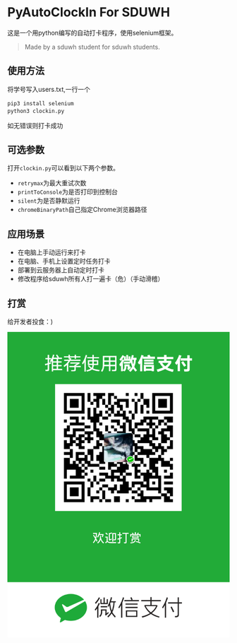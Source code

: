 # PyAutoClockIn For SDUWH

这是一个用python编写的自动打卡程序，使用selenium框架。
> Made by a sduwh student for sduwh students.

## 使用方法

将学号写入users.txt,一行一个

```bash
pip3 install selenium
python3 clockin.py
```

如无错误则打卡成功

## 可选参数

打开`clockin.py`可以看到以下两个参数。

- `retrymax`为最大重试次数
- `printToConsole`为是否打印到控制台
- `silent`为是否静默运行
- `chromeBinaryPath`自己指定Chrome浏览器路径

## 应用场景

- 在电脑上手动运行来打卡
- 在电脑、手机上设置定时任务打卡
- 部署到云服务器上自动定时打卡
- 修改程序给sduwh所有人打一遍卡（危）（手动滑稽）

## 打赏

给开发者投食：)

![打赏](sponsor-qrcode.png)